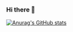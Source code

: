 ### Hi there 👋

[![Anurag's GitHub stats](https://github-readme-stats.vercel.app/api?username=dmalagueta)](https://github.com/anuraghazra/github-readme-stats)
